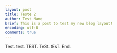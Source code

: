 ```yaml
---
layout: post
title: Teste 2
author: Test Name
brief: This is a post to test my new blog layout!
encoding: utf-8
comments: true
---
```


Test. test. TEST. TeSt. tEsT. End.
